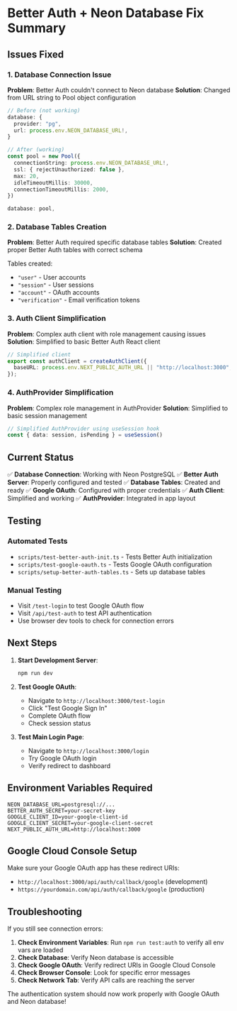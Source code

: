 # Better Auth + Neon Database Fix Summary

## Issues Fixed

### 1. Database Connection Issue
**Problem**: Better Auth couldn't connect to Neon database
**Solution**: Changed from URL string to Pool object configuration

```typescript
// Before (not working)
database: {
  provider: "pg",
  url: process.env.NEON_DATABASE_URL!,
}

// After (working)
const pool = new Pool({
  connectionString: process.env.NEON_DATABASE_URL!,
  ssl: { rejectUnauthorized: false },
  max: 20,
  idleTimeoutMillis: 30000,
  connectionTimeoutMillis: 2000,
})

database: pool,
```

### 2. Database Tables Creation
**Problem**: Better Auth required specific database tables
**Solution**: Created proper Better Auth tables with correct schema

Tables created:
- `"user"` - User accounts
- `"session"` - User sessions  
- `"account"` - OAuth accounts
- `"verification"` - Email verification tokens

### 3. Auth Client Simplification
**Problem**: Complex auth client with role management causing issues
**Solution**: Simplified to basic Better Auth React client

```typescript
// Simplified client
export const authClient = createAuthClient({
  baseURL: process.env.NEXT_PUBLIC_AUTH_URL || "http://localhost:3000",
});
```

### 4. AuthProvider Simplification
**Problem**: Complex role management in AuthProvider
**Solution**: Simplified to basic session management

```typescript
// Simplified AuthProvider using useSession hook
const { data: session, isPending } = useSession()
```

## Current Status

✅ **Database Connection**: Working with Neon PostgreSQL
✅ **Better Auth Server**: Properly configured and tested
✅ **Database Tables**: Created and ready
✅ **Google OAuth**: Configured with proper credentials
✅ **Auth Client**: Simplified and working
✅ **AuthProvider**: Integrated in app layout

## Testing

### Automated Tests
- `scripts/test-better-auth-init.ts` - Tests Better Auth initialization
- `scripts/test-google-oauth.ts` - Tests Google OAuth configuration
- `scripts/setup-better-auth-tables.ts` - Sets up database tables

### Manual Testing
- Visit `/test-login` to test Google OAuth flow
- Visit `/api/test-auth` to test API authentication
- Use browser dev tools to check for connection errors

## Next Steps

1. **Start Development Server**:
   ```bash
   npm run dev
   ```

2. **Test Google OAuth**:
   - Navigate to `http://localhost:3000/test-login`
   - Click "Test Google Sign In"
   - Complete OAuth flow
   - Check session status

3. **Test Main Login Page**:
   - Navigate to `http://localhost:3000/login`
   - Try Google OAuth login
   - Verify redirect to dashboard

## Environment Variables Required

```env
NEON_DATABASE_URL=postgresql://...
BETTER_AUTH_SECRET=your-secret-key
GOOGLE_CLIENT_ID=your-google-client-id
GOOGLE_CLIENT_SECRET=your-google-client-secret
NEXT_PUBLIC_AUTH_URL=http://localhost:3000
```

## Google Cloud Console Setup

Make sure your Google OAuth app has these redirect URIs:
- `http://localhost:3000/api/auth/callback/google` (development)
- `https://yourdomain.com/api/auth/callback/google` (production)

## Troubleshooting

If you still see connection errors:

1. **Check Environment Variables**: Run `npm run test:auth` to verify all env vars are loaded
2. **Check Database**: Verify Neon database is accessible
3. **Check Google OAuth**: Verify redirect URIs in Google Cloud Console
4. **Check Browser Console**: Look for specific error messages
5. **Check Network Tab**: Verify API calls are reaching the server

The authentication system should now work properly with Google OAuth and Neon database!